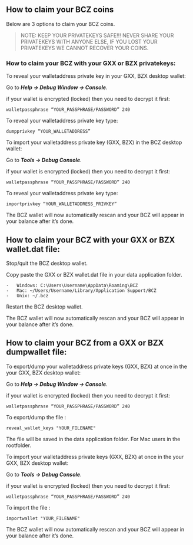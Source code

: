 ## How to claim your BCZ coins

Below are 3 options to claim your BCZ coins.

> NOTE: KEEP YOUR PRIVATEKEYS SAFE!!! NEVER SHARE YOUR PRIVATEKEYS WITH
> ANYONE ELSE, IF YOU LOST YOUR PRIVATEKEYS WE CANNOT RECOVER YOUR
> COINS.

### How to claim your BCZ with your GXX or BZX privatekeys:

To reveal your walletaddress private key in your GXX, BZX desktop wallet:

Go to **_Help -> Debug Window -> Console_**.

if your wallet is encrypted (locked) then you need to decrypt it first:

    walletpassphrase “YOUR_PASSPHRASE/PASSWORD” 240

To reveal your walletaddress private key type:

    dumpprivkey “YOUR_WALLETADDRESS”

To import your walletaddress private key (GXX, BZX) in the BCZ desktop wallet:

Go to **_Tools -> Debug Console_**.

if your wallet is encrypted (locked) then you need to decrypt it first:

    walletpassphrase “YOUR_PASSPHRASE/PASSWORD” 240

To reveal your walletaddress private key type:

    importprivkey “YOUR_WALLETADDRESS_PRIVKEY”

The BCZ wallet will now automatically rescan and your BCZ will appear in your balance after it’s done.

## How to claim your BCZ with your GXX or BZX wallet.dat file:

Stop/quit the BCZ desktop wallet.

Copy paste the GXX or BZX wallet.dat file in your data application folder.

    -   Windows: C:\Users\Username\AppData\Roaming\BCZ
    -   Mac: ~/Users/Username/Library/Application Support/BCZ
    -   Unix: ~/.bcz

Restart the BCZ desktop wallet.

The BCZ wallet will now automatically rescan and your BCZ will appear in your balance after it’s done.

## How to claim your BCZ from a GXX or BZX dumpwallet file:

To export/dump your walletaddress private keys (GXX, BZX) at once in the your GXX, BZX desktop wallet:

Go to **_Help -> Debug Window -> Console_**.

if your wallet is encrypted (locked) then you need to decrypt it first:

    walletpassphrase “YOUR_PASSPHRASE/PASSWORD” 240

To export/dump the file :

    reveal_wallet_keys "YOUR_FILENAME"

The file will be saved in the data application folder. For Mac users in the rootfolder.

To import your walletaddress private keys (GXX, BZX) at once in the your GXX, BZX desktop wallet:

Go to **_Tools -> Debug Console_**.

if your wallet is encrypted (locked) then you need to decrypt it first:

    walletpassphrase “YOUR_PASSPHRASE/PASSWORD” 240

To import the file :

    importwallet "YOUR_FILENAME"

The BCZ wallet will now automatically rescan and your BCZ will appear in your balance after it’s done.
